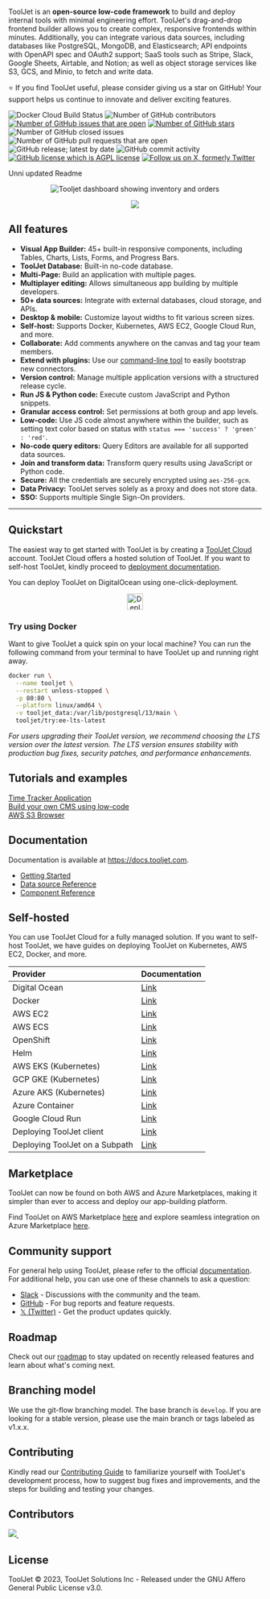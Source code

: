 ToolJet is an **open-source low-code framework** to build and deploy internal tools with minimal engineering effort. ToolJet's drag-and-drop frontend builder allows you to create complex, responsive frontends within minutes. Additionally, you can integrate various data sources, including databases like PostgreSQL, MongoDB, and Elasticsearch; API endpoints with OpenAPI spec and OAuth2 support; SaaS tools such as Stripe, Slack, Google Sheets, Airtable, and Notion; as well as object storage services like S3, GCS, and Minio, to fetch and write data. 


 :star: If you find ToolJet useful, please consider giving us a star on GitHub! Your support helps us continue to innovate and deliver exciting features.

![Docker Cloud Build Status](https://img.shields.io/docker/cloud/build/tooljet/tooljet-ce)
![Number of GitHub contributors](https://img.shields.io/github/contributors/tooljet/tooljet)
[![Number of GitHub issues that are open](https://img.shields.io/github/issues/ToolJet/ToolJet)](https://github.com/ToolJet/ToolJet/issues)
[![Number of GitHub stars](https://img.shields.io/github/stars/ToolJet/ToolJet)](https://github.com/ToolJet/ToolJet/stargazers)
![Number of GitHub closed issues](https://img.shields.io/github/issues-closed/tooljet/tooljet)
![Number of GitHub pull requests that are open](https://img.shields.io/github/issues-pr-raw/tooljet/tooljet)
![GitHub release; latest by date](https://img.shields.io/github/v/release/tooljet/tooljet)
![GitHub commit activity](https://img.shields.io/github/commit-activity/m/tooljet/tooljet)
[![GitHub license which is AGPL license](https://img.shields.io/github/license/ToolJet/ToolJet)](https://github.com/ToolJet/ToolJet)
[![Follow us on X, formerly Twitter](https://img.shields.io/twitter/follow/ToolJet?style=social)](https://twitter.com/ToolJet)

Unni updated Readme

<p align="center">
    <img src="https://user-images.githubusercontent.com/7828962/211444352-4d6d2e4a-13c9-4980-9e16-4aed4af9811b.png" alt="Tooljet dashboard showing inventory and orders"/>
</p>

<p align="center">
    <img src="https://github.com/ToolJet/ToolJet/assets/25361949/0e711f3a-edb7-496b-8833-107de3826933"/>
</p>

## All features

- **Visual App Builder:** 45+ built-in responsive components, including Tables, Charts, Lists, Forms, and Progress Bars.
- **ToolJet Database:** Built-in no-code database.
- **Multi-Page:** Build an application with multiple pages.
- **Multiplayer editing:** Allows simultaneous app building by multiple developers.
- **50+ data sources:** Integrate with external databases, cloud storage, and APIs.
- **Desktop & mobile:** Customize layout widths to fit various screen sizes.
- **Self-host:** Supports Docker, Kubernetes, AWS EC2, Google Cloud Run, and more.
- **Collaborate:** Add comments anywhere on the canvas and tag your team members.
- **Extend with plugins:** Use our [command-line tool](https://www.npmjs.com/package/@tooljet/cli) to easily bootstrap new connectors.
- **Version control:** Manage multiple application versions with a structured release cycle.
- **Run JS & Python code:** Execute custom JavaScript and Python snippets.
- **Granular access control:** Set permissions at both group and app levels.
- **Low-code:** Use JS code almost anywhere within the builder, such as setting text color based on status with 
`status === 'success' ? 'green' : 'red'`.
- **No-code query editors:** Query Editors are available for all supported data sources.
- **Join and transform data:** Transform query results using JavaScript or Python code.
- **Secure:** All the credentials are securely encrypted using `aes-256-gcm`.
- **Data Privacy:** ToolJet serves solely as a proxy and does not store data.
- **SSO:** Supports multiple Single Sign-On providers.

<hr>

## Quickstart
The easiest way to get started with ToolJet is by creating a [ToolJet Cloud](https://tooljet.com) account. ToolJet Cloud offers a hosted solution of ToolJet. If you want to self-host ToolJet, kindly proceed to [deployment documentation](https://docs.tooljet.com/docs/setup/).

You can deploy ToolJet on DigitalOcean using one-click-deployment.

<p align="center">
  <a href="https://cloud.digitalocean.com/apps/new?repo=https://github.com/ToolJet/ToolJet/tree/main"><img src="https://www.deploytodo.com/do-btn-blue.svg" alt="Deploy to DigitalOcean" height=32></a>
</p>

### Try using Docker
Want to give ToolJet a quick spin on your local machine? You can run the following command from your terminal to have ToolJet up and running right away.


```bash
docker run \
  --name tooljet \
  --restart unless-stopped \
  -p 80:80 \
  --platform linux/amd64 \
  -v tooljet_data:/var/lib/postgresql/13/main \
  tooljet/try:ee-lts-latest
```

*For users upgrading their ToolJet version, we recommend choosing the LTS version over the latest version. The LTS version ensures stability with production bug fixes, security patches, and performance enhancements.*

## Tutorials and examples

[Time Tracker Application](https://docs.tooljet.com/docs/#quickstart-guide)<br>
[Build your own CMS using low-code](https://blog.tooljet.com/build-cms-using-lowcode-and-mongodb/)<br>
[AWS S3 Browser](https://blog.tooljet.com/build-an-aws-s3-broswer-with-tooljet/)<br>

## Documentation
Documentation is available at https://docs.tooljet.com.

- [Getting Started](https://docs.tooljet.com)<br>
- [Data source Reference](https://docs.tooljet.com/docs/data-sources/airtable/)<br>
- [Component Reference](https://docs.tooljet.com/docs/widgets/button)

## Self-hosted
You can use ToolJet Cloud for a fully managed solution. If you want to self-host ToolJet, we have guides on deploying ToolJet on Kubernetes, AWS EC2, Docker, and more.

| Provider  | Documentation |
| :------------- | :------------- |
| Digital Ocean | [Link](https://docs.tooljet.com/docs/setup/digitalocean)  |
| Docker  | [Link](https://docs.tooljet.com/docs/setup/docker)   |
| AWS EC2 | [Link](https://docs.tooljet.com/docs/setup/ec2)  |
| AWS ECS | [Link](https://docs.tooljet.com/docs/setup/ecs)   |
| OpenShift | [Link](https://docs.tooljet.com/docs/setup/openshift)   |
| Helm | [Link](https://docs.tooljet.com/docs/setup/helm)   |
| AWS EKS (Kubernetes) | [Link](https://docs.tooljet.com/docs/setup/kubernetes)   |
| GCP GKE (Kubernetes) | [Link](https://docs.tooljet.com/docs/setup/kubernetes-gke)   |
| Azure AKS (Kubernetes) | [Link](https://docs.tooljet.com/docs/setup/kubernetes-aks)   |
| Azure Container | [Link](https://docs.tooljet.com/docs/setup/azure-container)   |
| Google Cloud Run  | [Link](https://docs.tooljet.com/docs/setup/google-cloud-run)   |
| Deploying ToolJet client  | [Link](https://docs.tooljet.com/docs/setup/client)   |
| Deploying ToolJet on a Subpath  | [Link](https://docs.tooljet.com/docs/setup/tooljet-subpath/)   |

## Marketplace 
ToolJet can now be found on both AWS and Azure Marketplaces, making it simpler than ever to access and deploy our app-building platform.

Find ToolJet on AWS Marketplace [here](https://aws.amazon.com/marketplace/pp/prodview-fxjto27jkpqfg?sr=0-1&ref_=beagle&applicationId=AWSMPContessa) and explore seamless integration on Azure Marketplace [here](https://azuremarketplace.microsoft.com/en-us/marketplace/apps/tooljetsolutioninc1679496832216.tooljet?tab=Overview).

## Community support
For general help using ToolJet, please refer to the official [documentation](https://docs.tooljet.com/docs/). For additional help, you can use one of these channels to ask a question:

- [Slack](https://tooljet.com/slack) - Discussions with the community and the team.
- [GitHub](https://github.com/ToolJet/ToolJet/issues) - For bug reports and feature requests.
- [𝕏 (Twitter)](https://twitter.com/ToolJet) - Get the product updates quickly.

## Roadmap
Check out our [roadmap](https://github.com/orgs/ToolJet/projects/15) to stay updated on recently released features and learn about what's coming next.

## Branching model
We use the git-flow branching model. The base branch is `develop`. If you are looking for a stable version, please use the main branch or tags labeled as v1.x.x.

## Contributing
Kindly read our [Contributing Guide](CONTRIBUTING.md) to familiarize yourself with ToolJet's development process, how to suggest bug fixes and improvements, and the steps for building and testing your changes. <br>

## Contributors
<a href="https://github.com/tooljet/tooljet/graphs/contributors">
  <img src="https://contrib.rocks/image?repo=tooljet/tooljet&max=400&columns=20" />
  <img src="https://us-central1-tooljet-hub.cloudfunctions.net/github" width="0" height="0" />
</a>

## License
ToolJet © 2023, ToolJet Solutions Inc - Released under the GNU Affero General Public License v3.0.
